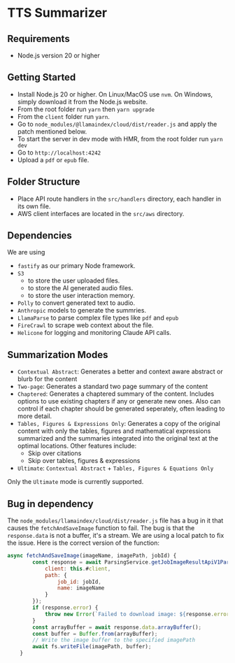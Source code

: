 # TTS Summarizer

## Requirements

- Node.js version 20 or higher

## Getting Started

- Install Node.js 20 or higher. On Linux/MacOS use `nvm`. On Windows, simply download it from the Node.js website.
- From the root folder run `yarn` then `yarn upgrade`
- From the `client` folder run `yarn`.
- Go to `node_modules/@llamaindex/cloud/dist/reader.js` and apply the patch mentioned below.
- To start the server in dev mode with HMR, from the root folder run `yarn dev`
- Go to `http://localhost:4242`
- Upload a `pdf` or `epub` file.

## Folder Structure

- Place API route handlers in the `src/handlers` directory, each handler in its own file.
- AWS client interfaces are located in the `src/aws` directory.

## Dependencies

We are using

- `fastify` as our primary Node framework.
- `S3`
  - to store the user uploaded files.
  - to store the AI generated audio files.
  - to store the user interaction memory.
- `Polly` to convert generated text to audio.
- `Anthropic` models to generate the summries.
- `LlamaParse` to parse complex file types like `pdf` and `epub`
- `FireCrawl` to scrape web context about the file.
- `Helicone` for logging and monitoring Claude API calls.

## Summarization Modes

- `Contextual Abstract`: Generates a better and context aware abstract or blurb for the content
- `Two-page`: Generates a standard two page summary of the content
- `Chaptered`: Generates a chaptered summary of the content. Includes options to use existing chapters if any or generate new ones. Also can control if each chapter should be generated seperately, often leading to more detail.
- `Tables, Figures & Expressions Only`: Generates a copy of the original content with only the tables, figures and mathematical expressions summarized and the summaries integrated into the original text at the optimal locations. Other features include:
  - Skip over citations
  - Skip over tables, figures & expressions
- `Ultimate`: `Contextual Abstract` + `Tables, Figures & Equations Only`

Only the `Ultimate` mode is currently supported.

## Bug in dependency

The `node_modules/llamaindex/cloud/dist/reader.js` file has a bug in it that causes the `fetchAndSaveImage` function to fail. The bug is that the `response.data` is not a buffer, it's a stream. We are using a local patch to fix the issue. Here is the correct version of the function:

```javascript
async fetchAndSaveImage(imageName, imagePath, jobId) {
        const response = await ParsingService.getJobImageResultApiV1ParsingJobJobIdResultImageNameGet({
            client: this.#client,
            path: {
                job_id: jobId,
                name: imageName
            }
        });
        if (response.error) {
            throw new Error(`Failed to download image: ${response.error.detail}`);
        }
        const arrayBuffer = await response.data.arrayBuffer();
        const buffer = Buffer.from(arrayBuffer);
        // Write the image buffer to the specified imagePath
        await fs.writeFile(imagePath, buffer);
    }
```
